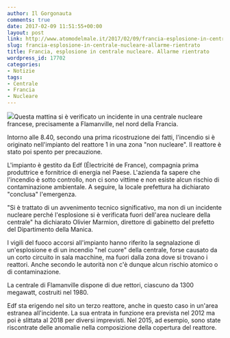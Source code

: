 ```yaml
---
author: Il Gorgonauta
comments: true
date: 2017-02-09 11:51:55+00:00
layout: post
link: http://www.atomodelmale.it/2017/02/09/francia-esplosione-in-centrale-nucleare-allarme-rientrato/
slug: francia-esplosione-in-centrale-nucleare-allarme-rientrato
title: Francia, esplosione in centrale nucleare. Allarme rientrato
wordpress_id: 17702
categories:
- Notizie
tags:
- Centrale
- Francia
- Nucleare
---
```


![](http://www.atomodelmale.it/wp-content/uploads/2017/02/centrale-flamanville-300x200.jpg)Questa mattina si è verificato un incidente in una centrale nucleare francese, precisamente a Flamanville, nel nord della Francia.

Intorno alle 8.40, secondo una prima ricostruzione dei fatti, l'incendio si è originato nell'impianto del reattore 1 in una zona "non nucleare". Il reattore è stato poi spento per precauzione.

L'impianto è gestito da Edf (Électricité de France), compagnia prima produttrice e fornitrice di energia nel Paese. L'azienda fa sapere che l'incendio è sotto controllo, non ci sono vittime e non esiste alcun rischio di contaminazione ambientale. A seguire, la locale prefettura ha dichiarato "conclusa" l'emergenza.


"Si è trattato di un avvenimento tecnico significativo, ma non di un incidente nucleare perché l'esplosione si è verificata fuori dell'area nucleare della centrale" ha dichiarato Olivier Marmion, direttore di gabinetto del prefetto del Dipartimento della Manica.

I vigili del fuoco accorsi all'impianto hanno riferito la segnalazione di un'esplosione e di un incendio "nel cuore" della centrale, forse causato da un corto circuito in sala macchine, ma fuori dalla zona dove si trovano i reattori. Anche secondo le autorità non c'è dunque alcun rischio atomico o di contaminazione.

La centrale di Flamanville dispone di due rettori, ciascuno da 1300 megawatt, costruiti nel 1980.

Edf sta erigendo nel sito un terzo reattore, anche in questo caso in un'area estranea all'incidente. La sua entrata in funzione era prevista nel 2012 ma poi è slittata al 2018 per diversi imprevisti. Nel 2015, ad esempio, sono state riscontrate delle anomalie nella composizione della copertura del reattore.
